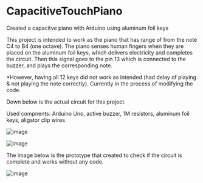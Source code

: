 # CapacitiveTouchPiano

Created a capacitve piano with Arduino using aluminum foil keys

This project is intended to work as the piano that has range of from the note C4 to B4 (one octave). 
The piano senses human fingers when they are placed on the aluminum foil keys, which delivers electricity and completes the circuit.
Then this signal goes to the pin 13 which is connected to the buzzer, and plays the corresponding note.

*However, having all 12 keys did not work as intended (had delay of playing & not playing the note correctly). Currently in the process of modifying the code.

Down below is the actual circuit for this project.

Used compnents: Arduino Uno, active buzzer, 1M resistors, aluminum foil keys, aligator clip wires

![image](https://user-images.githubusercontent.com/88179478/151736330-3fd164b4-ef8e-4408-af80-b0e8a7cfccd5.png)

![image](https://user-images.githubusercontent.com/88179478/151736351-ef1e641a-f017-4b72-aa00-e8240ac33200.png)

The image below is the prototype that created to check if the circuit is complete and works without any code.

![image](https://user-images.githubusercontent.com/88179478/151736516-cdb535e7-a91a-429d-84eb-51b2efbdb211.png)
